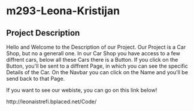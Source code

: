 # m293-Leona-Kristijan

## Project Description
<p> Hello and Welcome to the Description of our Project. Our Project is a Car Shop, but no a generall one. 
  In our Car Shop you have access to a few diffrent cars, below all these Cars there is a  Button. 
  If you click on the Button, you'll be sent to a diffrent Page, in which you can see the specific Details of the Car.
On the Navbar you can click on the Name and you'll be send back to that Page. </p>


<p> If you want to see our webiste, you can go on this link below!</p>
http://leonaistrefi.bplaced.net/Code/
